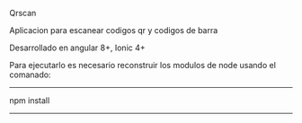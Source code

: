 Qrscan

Aplicacion para escanear codigos qr y codigos de barra

Desarrollado en angular 8+, Ionic 4+

Para ejecutarlo es necesario reconstruir los modulos de node usando el comanado:

***********
npm install
***********
